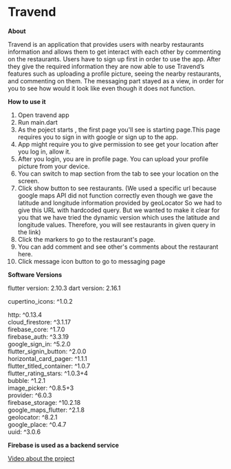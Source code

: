 # Travend

**About** <br/>

Travend is an application that provides users with nearby restaurants information and allows them to get
interact with each other by commenting on the restaurants. Users have to sign up first in order to use the
app. After they give the required information they are now able to use Travend’s features such as uploading
a profile picture, seeing the nearby restaurants, and commenting on them. The messaging part stayed as a
view, in order for you to see how would it look like even though it does not function. 

**How to use it**

1. Open travend app
2. Run main.dart
3. As the poject starts , the first page you'll see is starting page.This page requires you to sign in with google or sign up to the app.
4. App might require you to give permission to see get your location after you log in, allow it.
5. After you login, you are in profile page. You can upload your profile picture from your device.
6. You can switch to map section from the tab to see your location on the screen.
7. Click show button to see restaurants. 
  (We used a specific url because google maps API did not function correctly even
  though we gave the latitude and longitude information provided by geoLocator
  So we had to give this URL with hardcoded query. But we wanted to make it
  clear for you that we have tried the dynamic version which uses the latitude
  and longitude values. Therefore, you will see restaurants in given query in the link)
8. Click the markers to go to the restaurant's page.
9. You can add comment and see other's comments about the restaurant here.
10. Click message icon button to go to messaging page



**Software Versions**
  
  flutter version: 2.10.3
  dart version: 2.16.1
  
  cupertino_icons: ^1.0.2 
  
  http: ^0.13.4 <br/>
  cloud_firestore: ^3.1.17 <br/>
  firebase_core: ^1.7.0 <br/>
  firebase_auth: ^3.3.19 <br/>
  google_sign_in: ^5.2.0 <br/>
  flutter_signin_button: ^2.0.0 <br/>
  horizontal_card_pager: ^1.1.1 <br/>
  flutter_titled_container: ^1.0.7 <br/>
  flutter_rating_stars: ^1.0.3+4 <br/>
  bubble: ^1.2.1 <br/>
  image_picker: ^0.8.5+3 <br/>
  provider: ^6.0.3 <br/>
  firebase_storage: ^10.2.18 <br/>
  google_maps_flutter: ^2.1.8 <br/>
  geolocator: ^8.2.1 <br/>
  google_place: ^0.4.7 <br/>
  uuid: ^3.0.6 


**Firebase is used as a backend service**

[Video about the project](https://www.youtube.com/watch?v=rGlZkBkFjis&t=335s)
